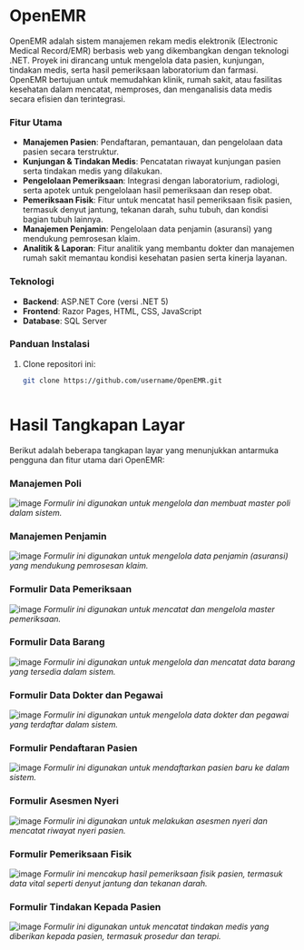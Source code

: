 # OpenEMR

OpenEMR adalah sistem manajemen rekam medis elektronik (Electronic Medical Record/EMR) berbasis web yang dikembangkan dengan teknologi .NET. Proyek ini dirancang untuk mengelola data pasien, kunjungan, tindakan medis, serta hasil pemeriksaan laboratorium dan farmasi. OpenEMR bertujuan untuk memudahkan klinik, rumah sakit, atau fasilitas kesehatan dalam mencatat, memproses, dan menganalisis data medis secara efisien dan terintegrasi.

### Fitur Utama

- **Manajemen Pasien**: Pendaftaran, pemantauan, dan pengelolaan data pasien secara terstruktur.
- **Kunjungan & Tindakan Medis**: Pencatatan riwayat kunjungan pasien serta tindakan medis yang dilakukan.
- **Pengelolaan Pemeriksaan**: Integrasi dengan laboratorium, radiologi, serta apotek untuk pengelolaan hasil pemeriksaan dan resep obat.
- **Pemeriksaan Fisik**: Fitur untuk mencatat hasil pemeriksaan fisik pasien, termasuk denyut jantung, tekanan darah, suhu tubuh, dan kondisi bagian tubuh lainnya.
- **Manajemen Penjamin**: Pengelolaan data penjamin (asuransi) yang mendukung pemrosesan klaim.
- **Analitik & Laporan**: Fitur analitik yang membantu dokter dan manajemen rumah sakit memantau kondisi kesehatan pasien serta kinerja layanan.

### Teknologi

- **Backend**: ASP.NET Core (versi .NET 5)
- **Frontend**: Razor Pages, HTML, CSS, JavaScript
- **Database**: SQL Server

### Panduan Instalasi

1. Clone repositori ini:
   ```bash
   git clone https://github.com/username/OpenEMR.git



# Hasil Tangkapan Layar

Berikut adalah beberapa tangkapan layar yang menunjukkan antarmuka pengguna dan fitur utama dari OpenEMR:

### Manajemen Poli
![image](https://github.com/user-attachments/assets/7a9838c4-746a-40f3-85e3-d5b036aa51a8)
*Formulir ini digunakan untuk mengelola dan membuat master poli dalam sistem.*

### Manajemen Penjamin
![image](https://github.com/user-attachments/assets/aeffef7f-1684-4c0c-9ebc-27b6183d3aef)
*Formulir ini digunakan untuk mengelola data penjamin (asuransi) yang mendukung pemrosesan klaim.*

### Formulir Data Pemeriksaan
![image](https://github.com/user-attachments/assets/5cff15b0-35f8-4a8c-9492-719c17376fc1)
*Formulir ini digunakan untuk mencatat dan mengelola master pemeriksaan.*

### Formulir Data Barang
![image](https://github.com/user-attachments/assets/27084a46-f4f6-4e46-9f38-efd1027bb4dd)
*Formulir ini digunakan untuk mengelola dan mencatat data barang yang tersedia dalam sistem.*

### Formulir Data Dokter dan Pegawai
![image](https://github.com/user-attachments/assets/159b8248-825e-4e1c-9792-b9508d5af847)
*Formulir ini digunakan untuk mengelola data dokter dan pegawai yang terdaftar dalam sistem.*

### Formulir Pendaftaran Pasien
![image](https://github.com/user-attachments/assets/673a9bab-d35d-41e5-927e-2f47aeab25de)
*Formulir ini digunakan untuk mendaftarkan pasien baru ke dalam sistem.*

### Formulir Asesmen Nyeri
![image](https://github.com/user-attachments/assets/ab25b99d-e239-4471-b95e-ebaaed6079d1)
*Formulir ini digunakan untuk melakukan asesmen nyeri dan mencatat riwayat nyeri pasien.*

### Formulir Pemeriksaan Fisik
![image](https://github.com/user-attachments/assets/33489c5c-55ff-48a3-a8aa-14e58977fe22)
*Formulir ini mencakup hasil pemeriksaan fisik pasien, termasuk data vital seperti denyut jantung dan tekanan darah.*

### Formulir Tindakan Kepada Pasien
![image](https://github.com/user-attachments/assets/4907fa0f-acbb-4194-9e40-bff9a620eede)
*Formulir ini digunakan untuk mencatat tindakan medis yang diberikan kepada pasien, termasuk prosedur dan terapi.*


